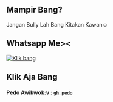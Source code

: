 
## Mampir Bang?
  Jangan Bully Lah Bang Kitakan Kawan☺

## Whatsapp Me><


<p><a href="https://wa.me/6283876159184?text=hallo+abang+ganteng><"> <img src="https://i.postimg.cc/sVJMVpR7/Remini20211108215957883.jpg" alt="Klik bang" /></a></p>

## Klik Aja Bang

#### Pedo Awikwok:v : [`gh pedo`](https://github.com/CacaX/)
